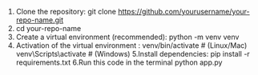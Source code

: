 1. Clone the repository: git clone https://github.com/yourusername/your-repo-name.git
2. cd your-repo-name
3. Create a virtual environment (recommended): python -m venv venv
4. Activation of the virtual environment :
venv/bin/activate    # (Linux/Mac)
venv\Scripts\activate       # (Windows)
5.Install dependencies:
pip install -r requirements.txt
6.Run this code in the terminal
python app.py

